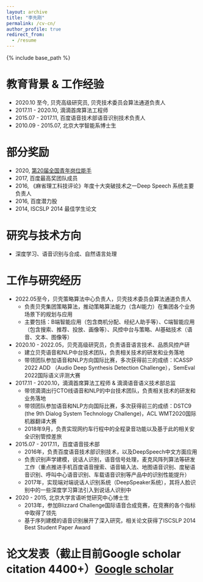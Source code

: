 ```yaml
---
layout: archive
title: "李先刚"
permalink: /cv-cn/
author_profile: true
redirect_from:
  - /resume
---
```


{% include base_path %}

教育背景 & 工作经验
======
* 2020.10 至今, 贝壳高级研究员, 贝壳技术委员会算法通道负责人
* 2017.11 - 2020.10,    滴滴首席算法工程师
* 2015.07 - 2017.11,    百度语音技术部语音识别技术负责人
* 2010.09 - 2015.07,    北京大学智能系博士生

部分奖励
======
* 2020, [第20届全国青年岗位能手](https://www.thepaper.cn/newsDetail_forward_8372344)
* 2017, 百度最高奖团队成员
* 2016, 《麻省理工科技评论》年度十大突破技术之一Deep Speech 系统主要负责人
* 2016, 百度潜力股
* 2014, ISCSLP 2014 最佳学生论文

研究与技术方向
======
* 深度学习、语音识别与合成、自然语言处理

工作与研究经历
======
* 2022.05至今，贝壳策略算法中心负责人，贝壳技术委员会算法通道负责人
  * 负责贝壳集团策略算法，推动策略算法能力（含AI能力）在集团各个业务场景下的规划与应用
  * 主要包括：B端智能应用（包含商机分配、经纪人助手等）、C端智能应用（包含搜索、推荐、投放、画像等）、风控中台与策略、AI基础技术（语音、文本、图像等）
* 2020.10 - 2022.05，贝壳高级研究员，负责语音语言技术、品质风控产研
  * 建立贝壳语音和NLP中台技术团队，负责相关技术的研发和业务落地
  * 带领团队参加语音和NLP方向国际比赛，多次获得前三的成绩：ICASSP 2022 ADD （Audio Deep Synthesis Detection Challenge），SemEval 2022国际语义评测大赛
* 2017.11 - 2020.10，滴滴首席算法工程师 & 滴滴语音语义技术部总监
  * 带领滴滴出行CTO线语音和NLP的中台技术团队，负责相关技术的研发和业务落地
  * 带领团队参加语音和NLP方向国际比赛，多次获得前三的成绩：DSTC9 (the 9th Dialog System Technology Challenge)，ACL WMT2020国际机器翻译大赛
  * 2018年9月，负责实现网约车行程中的全程录音功能以及基于此的相关安全识别管控差旅
* 2015.07 - 2017.11，百度语音技术部
  * 2016年，负责百度语音技术部识别技术，以及DeepSpeech中文方面应用
  * 负责识别声学建模，说话人识别，语音信号处理，麦克风阵列算法等研发工作（重点推进手机百度语音搜索、语音输入法、地图语音识别、度秘语音识别、呼叫中心语音识别、车载语音识别等产品中的识别性能提升）
  * 2017年，实现端对端说话人识别系统（DeepSpeaker系统），其将人脸识别中的一些深度学习算法引入到说话人识别中
* 2020 - 2015, 北京大学言语听觉研究中心博士生
  * 2013年，参加Blizzard Challenge国际语音合成竞赛，在竞赛的各个指标中取得了领先
  * 基于序列建模的语音识别展开了深入研究，相关论文获得了ISCSLP 2014 Best Student Paper Award

论文发表（截止目前Google scholar citation 4400+）[Google scholar](https://scholar.google.com/citations?user=80YNQwMAAAAJ&hl=zh-CN)
======
